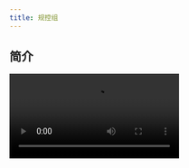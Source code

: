 ```yaml
---
title: 规控组
---
```


## 简介

<video controls >
      <source id="webm" src="./../../../assets/images/planning-and-control/showcase.webm" type="video/webm">
</videos>

在感知部分的结果之上，能够实时规划赛道地图，并且得到当前位置，同时得到赛车行驶最优路径。规划包括直线，八字，循迹三个赛道的路径规划，同时寻找赛道边界。
